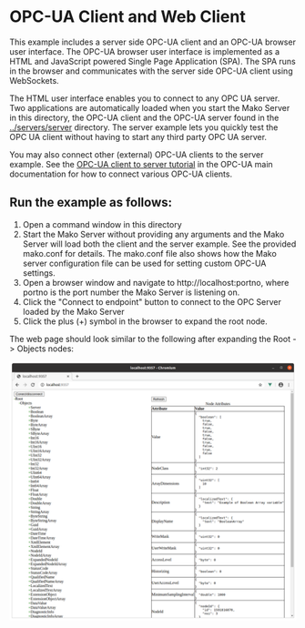 # OPC-UA Client and Web Client

This example includes a server side OPC-UA client and an OPC-UA
browser user interface. The OPC-UA browser user interface is
implemented as a HTML and JavaScript powered Single Page Application
(SPA). The SPA runs in the browser and communicates with the server
side OPC-UA client using WebSockets.

The HTML user interface enables you to connect to any OPC UA
server. Two applications are automatically loaded when you start the
Mako Server in this directory, the OPC-UA client and the OPC-UA server
found in the [../servers/server](../servers/server) directory. The
server example lets you quickly test the OPC UA client without having
to start any third party OPC UA server.


You may also connect other (external) OPC-UA clients to the server
example. See the
[OPC-UA client to server tutorial](https://realtimelogic.com/ba/opcua/thirdparty_clients.html)
in the OPC-UA main documentation for how to connect various OPC-UA
clients.

## Run the example as follows:

1. Open a command window in this directory
2. Start the Mako Server without providing any arguments and the Mako Server will load both the client and the server example. See the provided mako.conf for details. The mako.conf file also shows how the Mako server configuration file can be used for setting custom OPC-UA settings.
3. Open a browser window and navigate to http://localhost:portno, where portno is the port number the Mako Server is listening on.
4. Click the "Connect to endpoint" button to connect to the OPC Server loaded by the Mako Server
5. Click the plus (+) symbol in the browser to expand the root node.

The web page should look similar to the following after expanding the Root -> Objects nodes:

<img src="doc-images/web-client.png" />
